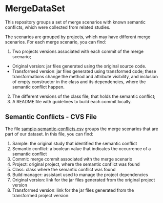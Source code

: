 # MergeDataSet

This repository groups a set of merge scenarios with known semantic conflicts, which were collected from related studies.

The scenarios are grouped by projects, which may have different merge scenarios. For each merge scenario, you can find:
1. Two projects versions associated with each commit of the merge scenario;
  * Original version: jar files generated using the original source code.
  * Transformed version: jar files generated using transformed code; these transformations change the method and attribute  visibility, and inclusion of empty constructor in the class and its dependencies, where the semantic conflict happen.
2. The different versions of the class file, that holds the semantic conflict;
3. A README file with guidelines to build each commit locally.

## Semantic Conflicts - CVS File
The file [sample-semantic-conflicts.csv](https://github.com/leusonmario/mergedataset/blob/master/semantic-conflicts/sample-semantic-conflicts.csv) groups the merge scenarios that are part of our dataset. In this file, you can find:
1. Sample: the original study that identified the semantic conflict
2. Semantic conflict: a boolean value that indicates the occurrence of a semantic conflict
3. Commit: merge commit associated with the merge scenario
4. Project: original project, where the semantic conflict was found
5. Class: class where the semantic conflict was found
6. Build manager: assistant used to manage the project dependencies
7. Original version: link for the jar files generated from the original project version
8. Transformed version: link for the jar files generated from the transformed project version
